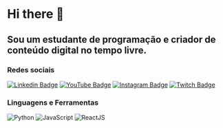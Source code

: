 <h1>Hi there 👋 </h1>

<h2>Sou um estudante de programação e criador de conteúdo digital no tempo livre.</h2>

<h3>Redes sociais</h3>

[![Linkedin Badge](https://img.shields.io/badge/-LinkedIn-blue?style=flat-square&logo=Linkedin&logoColor=white&link=https://www.linkedin.com/in/MatheusRothstein/)](https://www.linkedin.com/in/MatheusRothstein/)
[![YouTube Badge](https://img.shields.io/badge/-YouTube-ff0000?style=flat-square&labelColor=ff0000&logo=youtube&logoColor=white&link=https:https://www.youtube.com/channel/UCSO7EcDJPorYrv1YaxqAxOg)](https://www.youtube.com/channel/UCSO7EcDJPorYrv1YaxqAxOg)
[![Instagram Badge](https://img.shields.io/badge/-Instagram-C13584?style=flat-square&labelColor=C13584&logo=twitch&logoColor=white&link=https://www.instagram.com/therothsz/?hl=pt-br)](https://www.instagram.com/therothsz/?hl=pt-br)
[![Twitch Badge](https://img.shields.io/badge/-Twitch-6441a5?style=flat-square&labelColor=6441a5&logo=twitch&logoColor=white&link=https://www.twitch.tv/therothsz)](https://www.twitch.tv/therothsz)


<h3>Linguagens e Ferramentas</h3>
<div style="displey: flex; flex-direction: row;">
  <img alt="Python" src="https://img.shields.io/badge/python%20-%2314354C.svg?&style=for-the-badge&logo=python&logoColor=white"/>
  <img alt="JavaScript" src="https://img.shields.io/badge/javascript%20-%23323330.svg?&style=for-the-badge&logo=javascript&logoColor=%23F7DF1E"/>
  <img alt="ReactJS" src="https://img.shields.io/badge/-ReactJs-61DAFB?logo=react&logoColor=white&style=for-the-badge">
</div>
  
